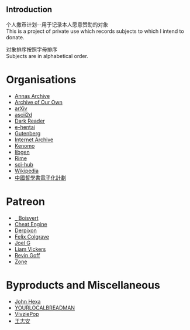 ## Introduction

个人撒币计划--用于记录本人愿意赞助的对象  
This is a project of private use which records subjects to which I intend to donate.

对象排序按照字母排序  
Subjects are in alphabetical order.

# Organisations
- [Annas Archive](annas-archive.org/donate)
- [Archive of Our Own](https://archiveofourown.org/donate)
- [arXiv](https://arxiv.org/about/donate)
- [ascii2d](https://ascii2d.net/readme) 
- [Dark Reader](https://opencollective.com/darkreader/donate)
- [e-hentai](https://e-hentai.org/bitcoin.php)
- [Gutenberg](https://gutenberg.org/donate/)
- [Internet Archive](https://archive.org/donate)
- [Kenomo](https://kemono.party/support)
- [libgen](https://libgen.life/viewtopic.php?p=79795)
- [Rime](https://rime.im/donate/)
- [sci-hub](https://sci-hub.se/donate)
- [Wikipedia](https://donate.wikimedia.org/w/index.php?title=Special:LandingPage&country=SG&uselang=zh-cn&utm_medium=spontaneous&utm_source=fr-redir&utm_campaign=spontaneous)
- [中國哲學書電子化計劃](https://ctext.org/help-us/zh#donate)
# Patreon
- [_ Boisvert](https://www.patreon.com/boisvert)
- [Cheat Engine](https://www.patreon.com/cheatengine)
- [Derpixon](https://www.patreon.com/derpixon)
- [Felix Colgrave](https://www.patreon.com/felixcolgrave)
- [Joel G](https://www.patreon.com/joelg)
- [Liam Vickers](https://www.patreon.com/LiamVickersAnimation)
- [Revin Goff](https://www.patreon.com/revgoff)
- [Zone](https://www.patreon.com/zone)
# Byproducts and Miscellaneous
- [John Hexa](https://afdian.net/a/johnhexa)
- [YOURLOCALBREADMAN](https://www.teepublic.com/user/voidcollective?utm_source=designer&utm_medium=social&utm_campaign=k8PnZ8AtQ5g)
- [VivziePop](https://sharkrobot.com/collections/vivziepop)
- [王志安](https://www.paypal.com/paypalme/wangjuzhian)
